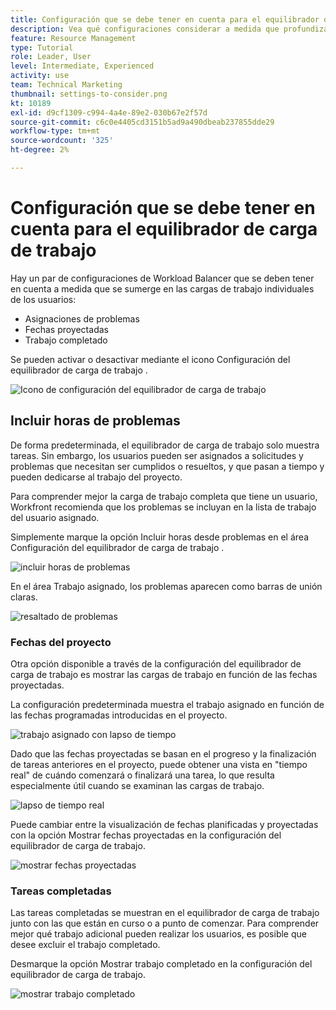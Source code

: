 ```yaml
---
title: Configuración que se debe tener en cuenta para el equilibrador de carga de trabajo
description: Vea qué configuraciones considerar a medida que profundiza en las cargas de trabajo individuales de sus usuarios.
feature: Resource Management
type: Tutorial
role: Leader, User
level: Intermediate, Experienced
activity: use
team: Technical Marketing
thumbnail: settings-to-consider.png
kt: 10189
exl-id: d9cf1309-c994-4a4e-89e2-030b67e2f57d
source-git-commit: c6c0e4405cd3151b5ad9a490dbeab237855dde29
workflow-type: tm+mt
source-wordcount: '325'
ht-degree: 2%

---
```


# Configuración que se debe tener en cuenta para el equilibrador de carga de trabajo

Hay un par de configuraciones de Workload Balancer que se deben tener en cuenta a medida que se sumerge en las cargas de trabajo individuales de los usuarios:

* Asignaciones de problemas
* Fechas proyectadas
* Trabajo completado


Se pueden activar o desactivar mediante el icono Configuración del equilibrador de carga de trabajo .

![Icono de configuración del equilibrador de carga de trabajo](assets/STC_01.png)

## Incluir horas de problemas

De forma predeterminada, el equilibrador de carga de trabajo solo muestra tareas. Sin embargo, los usuarios pueden ser asignados a solicitudes y problemas que necesitan ser cumplidos o resueltos, y que pasan a tiempo y pueden dedicarse al trabajo del proyecto.

Para comprender mejor la carga de trabajo completa que tiene un usuario, Workfront recomienda que los problemas se incluyan en la lista de trabajo del usuario asignado.

Simplemente marque la opción Incluir horas desde problemas en el área Configuración del equilibrador de carga de trabajo .

![incluir horas de problemas](assets/STC_02.png)

En el área Trabajo asignado, los problemas aparecen como barras de unión claras.

![resaltado de problemas](assets/STC_03.png)

### Fechas del proyecto

Otra opción disponible a través de la configuración del equilibrador de carga de trabajo es mostrar las cargas de trabajo en función de las fechas proyectadas.

La configuración predeterminada muestra el trabajo asignado en función de las fechas programadas introducidas en el proyecto.

![trabajo asignado con lapso de tiempo](assets/STC_04.png)

Dado que las fechas proyectadas se basan en el progreso y la finalización de tareas anteriores en el proyecto, puede obtener una vista en &quot;tiempo real&quot; de cuándo comenzará o finalizará una tarea, lo que resulta especialmente útil cuando se examinan las cargas de trabajo.

![lapso de tiempo real](assets/STC_05.png)

Puede cambiar entre la visualización de fechas planificadas y proyectadas con la opción Mostrar fechas proyectadas en la configuración del equilibrador de carga de trabajo.

![mostrar fechas proyectadas](assets/STC_06.png)

### Tareas completadas

Las tareas completadas se muestran en el equilibrador de carga de trabajo junto con las que están en curso o a punto de comenzar. Para comprender mejor qué trabajo adicional pueden realizar los usuarios, es posible que desee excluir el trabajo completado.

Desmarque la opción Mostrar trabajo completado en la configuración del equilibrador de carga de trabajo.

![mostrar trabajo completado](assets/STC_07.png)
